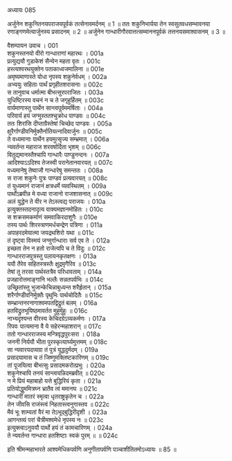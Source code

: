 अध्यायः 085

अर्जुनेन शकुनितनयपराजयपूर्वकं तत्सेनावमर्दनम् ॥ 1 ॥ ततः शकुनिभार्यया तेन स्वसुतवधसम्भावनया रणाङ्गणमेत्यार्जुनस्य प्रसादनम् ॥ 2 ॥ अर्जुनेन गान्धारीगौरवात्तत्सम्माननपूर्वकं तत्तनयसमाश्वासनम् ॥ 3 ॥

वैशम्पायन उवाच ।	001  
शकुनस्तनयो वीरो गान्धाराणां महारथः ।	001a  
प्रत्युद्ययौ गुडाकेशं सैन्येन महता वृतः ।	001c  
हस्त्यश्वरथयुक्तेन पताकाध्वजमालिना ॥	001e  
अमृष्यमाणास्ते योधा नृपस्य शकुनेर्वधम् ।	002a  
अभ्ययुः सहिताः पार्थं प्रगृहीतशरासनाः ॥	002c  
स तानुवाच धर्मात्मा बीभत्सुरपराजितः ।	003a  
युधिष्टिरस्य वचनं न च ते जगृहुर्हितम् ॥	003c  
वार्यमाणास्तु पार्थेन सान्त्वपूर्वममर्षिताः ।	004a  
परिवार्य हयं जग्मुस्ततश्चुक्रोध पाण्डवः ॥	004c  
ततः शिरांसि दीप्ताग्रैस्तेषां चिच्छेद पाण्डवः ।	005a  
क्षुरैर्गाण्डीवनिर्मुक्तैर्नातियत्नादिवार्जुनः ॥	005c  
ते वध्यमानाः पार्थेन हयमुत्सृज्य सम्भ्रमात् ।	006a  
न्यवर्तन्त महाराज शरवर्षार्दिता भृशम् ॥	006c  
वितुद्यमानस्तैश्चापि गान्धारैः पाण्डुनन्दनः ।	007a  
आदिश्याऽऽदिश्य तेजस्वी परानेतानवारयत् ॥	007c  
वध्यमानेषु तेष्वाजौ गान्धारेषु समन्ततः ।	008a  
स राजा शकुनेः पुत्रः पाण्डवं प्रत्यवारयत् ॥	008c  
तं युध्यमानं राजानं क्षत्रधर्मे व्यवस्थितम् ।	009a  
पार्थोऽब्रवीन्न मे वध्या राजानो राजशासनात् ॥	009c  
अलं युद्धेन ते वीर न तेऽस्त्वद्य पराजयः ।	010a  
इत्युक्तस्तदनादृत्य वाक्यमज्ञानमोहितः ।	010c  
स शक्रसमकर्माणं समवाकिरदाशुगैः ॥	010e  
तस्य पार्थः शिरस्त्राणमर्धचन्द्रेण पत्रिणा ।	011a  
अपाहरदमेयात्मा जयद्रथशिरो यथा ॥	011c  
तं दृष्ट्वा विस्मयं जग्मुर्गान्धाराः सर्व एव ते ।	012a  
इच्छता तेन न हतो राजेत्यपि च ते विदुः ॥	012c  
गान्धारराजपुत्रस्तु पलायनकृतक्षणः ।	013a  
ययौ तैरेव सहितस्त्रस्तैः क्षुद्रमृगैरिव ॥	013c  
तेषां तु तरसा पार्थस्तत्रैव परिधावताम् ।	014a  
प्रजहारोत्तमाङ्गानि भल्लैः सन्नतपर्वभिः ॥	014c  
उच्छ्रितांस्तु भुजान्केचिन्नाबुध्यन्त शरैर्हृतान् ।	015a  
शरैर्गाण्डीवनिर्मुक्तैः पृथुभिः पार्थचोदितैः ॥	015c  
सम्भ्रान्तनरनागाश्वमपतद्विद्रुतं बलम् ।	016a  
हतविद्रुतभूयिष्ठमावर्तत मुहुर्मुहुः ॥	016c  
नाभ्यदृश्यन्त वीरस्य केचिदग्रेऽग्र्यकर्मणः ।	017a  
रिपवः पात्यमाना वै ये सहेरन्महाशरान् ॥	017c  
ततो गान्धारराजस्य मन्त्रिवृद्धपुरःसरा ।	018a  
जननी निर्ययौ भीता पुरस्कृत्यार्घ्यमुत्तमम् ॥	018c  
सा न्यवारयदव्यग्रा तं पुत्रं युद्धदुर्मदम् ।	019a  
प्रसादयामास च तं जिष्णुमक्लिष्टकारिणम् ॥	019c  
तां पूजयित्वा बीभत्सुः प्रसादमकरोत्प्रभुः ।	020a  
शकुनेश्चापि तनयं सान्त्वयन्निदमब्रवीत् ॥	020c  
न मे प्रियं महाबाहो यत्ते बुद्धिरियं कृता ।	021a  
प्रतियोद्धुममित्रघ्न भ्रातैव त्वं ममानघ ॥	021c  
गान्धारीं मातरं स्मृत्वा धृतराष्ट्रकृतेन च ।	022a  
तेन जीवसि राजंस्त्वं निहतास्त्वनुगास्तव ॥	022c  
मैवं भूः शाम्यतां वैरं मा तेऽभूद्बुद्धिरीदृशी ।	023a  
आगन्तव्यं परां चैत्रीमश्वमेधे नृपस्य नः ॥	023c  
इत्युक्त्वाऽनुययौ पार्थो हयं तं कामचारिणम् ।	024a  
ते न्यवर्तन्त गान्धारा हतशिष्टाः स्वकं पुरम् ॥ ॥	024c  

इति श्रीमन्महाभारते आश्वमेधिकपर्वणि अनुगीतापर्वणि पञ्चाशीतितमोऽध्यायः ॥ 85 ॥
